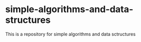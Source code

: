 # simple-algorithms-and-data-structures
This is a repository for simple algorithms and data sctructures

